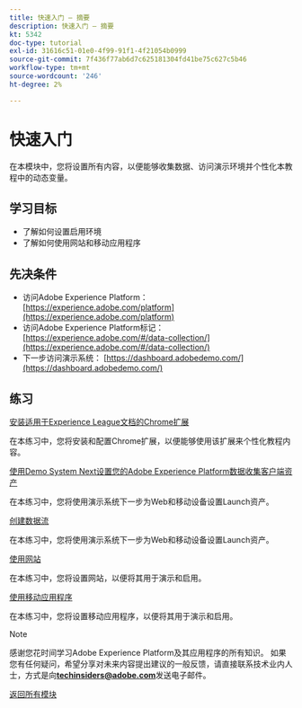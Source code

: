 ```yaml
---
title: 快速入门 — 摘要
description: 快速入门 — 摘要
kt: 5342
doc-type: tutorial
exl-id: 31616c51-01e0-4f99-91f1-4f21054b0999
source-git-commit: 7f436f77ab6d7c625181304fd41be75c627c5b46
workflow-type: tm+mt
source-wordcount: '246'
ht-degree: 2%

---
```


# 快速入门

在本模块中，您将设置所有内容，以便能够收集数据、访问演示环境并个性化本教程中的动态变量。

## 学习目标

- 了解如何设置启用环境
- 了解如何使用网站和移动应用程序

## 先决条件

- 访问Adobe Experience Platform： [https://experience.adobe.com/platform](https://experience.adobe.com/platform)
- 访问Adobe Experience Platform标记： [https://experience.adobe.com/#/data-collection/](https://experience.adobe.com/#/data-collection/)
- 下一步访问演示系统： [https://dashboard.adobedemo.com/](https://dashboard.adobedemo.com/)

## 练习

[安装适用于Experience League文档的Chrome扩展](./ex1.md)

在本练习中，您将安装和配置Chrome扩展，以便能够使用该扩展来个性化教程内容。

[使用Demo System Next设置您的Adobe Experience Platform数据收集客户端资产](./ex2.md)

在本练习中，您将使用演示系统下一步为Web和移动设备设置Launch资产。

[创建数据流](./ex3.md)

在本练习中，您将使用演示系统下一步为Web和移动设备设置Launch资产。

[使用网站](./ex4.md)

在本练习中，您将设置网站，以便将其用于演示和启用。

[使用移动应用程序](./ex5.md)

在本练习中，您将设置移动应用程序，以便将其用于演示和启用。

>[!NOTE]
>
>感谢您花时间学习Adobe Experience Platform及其应用程序的所有知识。 如果您有任何疑问，希望分享对未来内容提出建议的一般反馈，请直接联系技术业内人士，方式是向&#x200B;**techinsiders@adobe.com**&#x200B;发送电子邮件。

[返回所有模块](../../../overview.md)
